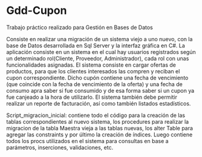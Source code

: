 # Gdd-Cupon
Trabajo práctico realizado para Gestión en Bases de Datos

Consiste en realizar una migración de un sistema viejo a uno nuevo, con la base de Datos desarrollada en Sql Server y la interfaz gráfica en C#. La aplicación consiste en un sistema en el cual hay usuarios registrados según un determinado rol(Cliente, Proveedor, Administrador), cada rol con unas funcionalidades asignadas. El sistema consiste en cargar ofertas de productos, para que los clientes interesados las compren y reciban el cupon correspondiente. Dicho cupón contiene una fecha de vencimiento (que coincide con la fecha de vencimiento de la oferta) y una fecha de consumo apra saber si fue consumido y de esa forma saber si un cupon ya fue canjeado a la hora de utilizarlo. El sistema también debe permitir realizar un reporte de facturación, así como también listados estadísticos.


Script_migracion_inicial: contiene todo el código para la creación de las tablas correspondientes al nuevo sistema, los procedures para realizar la migracion de la tabla Maestra vieja a las tablas nuevas, los alter Table para agregar las constraints y por último la creación de índices. Luego contiene todos los procs utilizados en el sistema para consultas en base a parámetros, inserciones, validaciones, etc.
